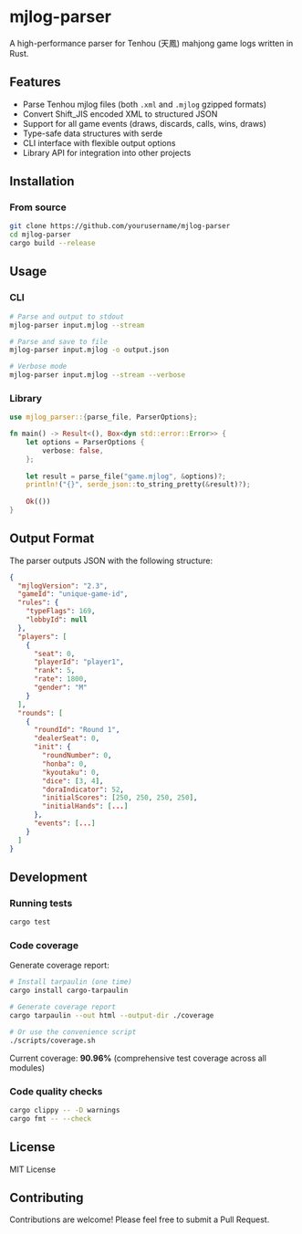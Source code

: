 # mjlog-parser

A high-performance parser for Tenhou (天鳳) mahjong game logs written in Rust.

## Features

- Parse Tenhou mjlog files (both `.xml` and `.mjlog` gzipped formats)
- Convert Shift_JIS encoded XML to structured JSON
- Support for all game events (draws, discards, calls, wins, draws)
- Type-safe data structures with serde
- CLI interface with flexible output options
- Library API for integration into other projects

## Installation

### From source

```bash
git clone https://github.com/yourusername/mjlog-parser
cd mjlog-parser
cargo build --release
```

## Usage

### CLI

```bash
# Parse and output to stdout
mjlog-parser input.mjlog --stream

# Parse and save to file
mjlog-parser input.mjlog -o output.json

# Verbose mode
mjlog-parser input.mjlog --stream --verbose
```

### Library

```rust
use mjlog_parser::{parse_file, ParserOptions};

fn main() -> Result<(), Box<dyn std::error::Error>> {
    let options = ParserOptions {
        verbose: false,
    };
    
    let result = parse_file("game.mjlog", &options)?;
    println!("{}", serde_json::to_string_pretty(&result)?);
    
    Ok(())
}
```

## Output Format

The parser outputs JSON with the following structure:

```json
{
  "mjlogVersion": "2.3",
  "gameId": "unique-game-id",
  "rules": {
    "typeFlags": 169,
    "lobbyId": null
  },
  "players": [
    {
      "seat": 0,
      "playerId": "player1",
      "rank": 5,
      "rate": 1800,
      "gender": "M"
    }
  ],
  "rounds": [
    {
      "roundId": "Round 1",
      "dealerSeat": 0,
      "init": {
        "roundNumber": 0,
        "honba": 0,
        "kyoutaku": 0,
        "dice": [3, 4],
        "doraIndicator": 52,
        "initialScores": [250, 250, 250, 250],
        "initialHands": [...]
      },
      "events": [...]
    }
  ]
}
```

## Development

### Running tests

```bash
cargo test
```

### Code coverage

Generate coverage report:

```bash
# Install tarpaulin (one time)
cargo install cargo-tarpaulin

# Generate coverage report
cargo tarpaulin --out html --output-dir ./coverage

# Or use the convenience script
./scripts/coverage.sh
```

Current coverage: **90.96%** (comprehensive test coverage across all modules)

### Code quality checks

```bash
cargo clippy -- -D warnings
cargo fmt -- --check
```

## License

MIT License

## Contributing

Contributions are welcome! Please feel free to submit a Pull Request.